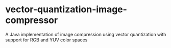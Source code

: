 # vector-quantization-image-compressor
A Java implementation of image compression using vector quantization with support for RGB and YUV color spaces

